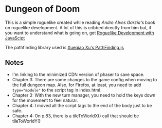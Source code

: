 # Dungeon of Doom

This is a simple roguelike created while reading _Andre Alves Garzia's_ book on roguelike development. A lot of this is cribbed directly from him but, if you want to understand what is going on, get [Roguelike Development with JavaScipt](https://www.apress.com/us/book/9781484260586)

The pathfinding library used is [Xueqiao Xu's PathFinding.js](https://github.com/qiao/PathFinding.js)

## Notes

* I'm linking to the minimized CDN version of phaser to save space.
* Chapter 3: There are some changes to the game config when moving to the full dungeon map. Also, for Firefox, at least, you need to add `type="module"` to the script tag in index.html.
* Chapter 3: With the new turn manager, you need to hold the keys down for the movement to feel natural.
* Chapter 4: I moved all the script tags to the end of the body just to be safe.
* Chapter 4: On p.83, there is a tileToWorldX() call that should be tileToWorldY()
